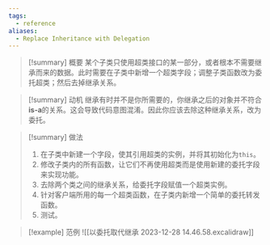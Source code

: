 ```yaml
---
tags:
  - reference
aliases:
  - Replace Inheritance with Delegation
---
```

> [!summary] 概要
> 某个子类只使用超类接口的某一部分，或者根本不需要继承而来的数据。此时需要在子类中新增一个超类字段；调整子类函数改为委托超类；然后去掉继承关系。

> [!summary] 动机
> 继承有时并不是你所需要的，你继承之后的对象并不符合**is-a**的关系。这会导致代码意图混淆。因此你应该去除这种继承关系，改为委托。

> [!summary] 做法
> 1. 在子类中新建一个字段，使其引用超类的实例，并将其初始化为`this`。
> 2. 修改子类内的所有函数，让它们不再使用超类而是使用新建的委托字段来实现功能。
> 3. 去除两个类之间的继承关系，给委托字段赋值一个超类实例。
> 4. 针对客户端所用的每一个超类函数，在子类内新增一个简单的委托转发函数。
> 5. 测试。

> [!example] 范例
> ![[以委托取代继承 2023-12-28 14.46.58.excalidraw]]